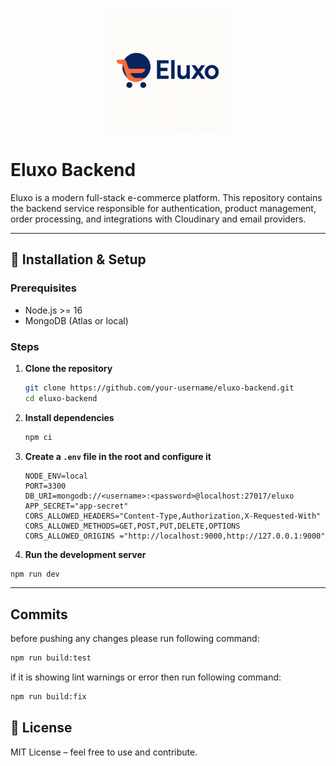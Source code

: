 <p align="center">
  <img src="./assets/eluxo-logo.png" alt="Eluxo Logo" width="200"/>
</p>

# Eluxo Backend

Eluxo is a modern full-stack e-commerce platform. This repository contains the backend service responsible for authentication, product management, order processing, and integrations with Cloudinary and email providers.

---

## 🧰 Installation & Setup

### Prerequisites

- Node.js >= 16
- MongoDB (Atlas or local)

### Steps

1. **Clone the repository**

   ```bash
   git clone https://github.com/your-username/eluxo-backend.git
   cd eluxo-backend
   ```

2. **Install dependencies**

   ```bash
   npm ci
   ```

3. **Create a `.env` file in the root and configure it**

   ```
   NODE_ENV=local
   PORT=3300
   DB_URI=mongodb://<username>:<password>@localhost:27017/eluxo
   APP_SECRET="app-secret"
   CORS_ALLOWED_HEADERS="Content-Type,Authorization,X-Requested-With"
   CORS_ALLOWED_METHODS=GET,POST,PUT,DELETE,OPTIONS
   CORS_ALLOWED_ORIGINS ="http://localhost:9000,http://127.0.0.1:9000"
   ```

4. **Run the development server**

```bash
npm run dev
```

---

## Commits

before pushing any changes please run following command:

```bash
npm run build:test
```

if it is showing lint warnings or error then run following command:

```bash
npm run build:fix
```

## 🪪 License

MIT License – feel free to use and contribute.
